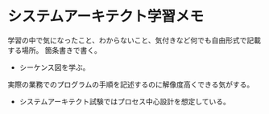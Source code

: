 # システムアーキテクト学習メモ

学習の中で気になったこと、わからないこと、気付きなど何でも自由形式で記載する場所。
箇条書きで書く。


- シーケンス図を学ぶ。

実際の業務でのプログラムの手順を記述するのに解像度高くできる気がする。

- システムアーキテクト試験ではプロセス中心設計を想定している。
